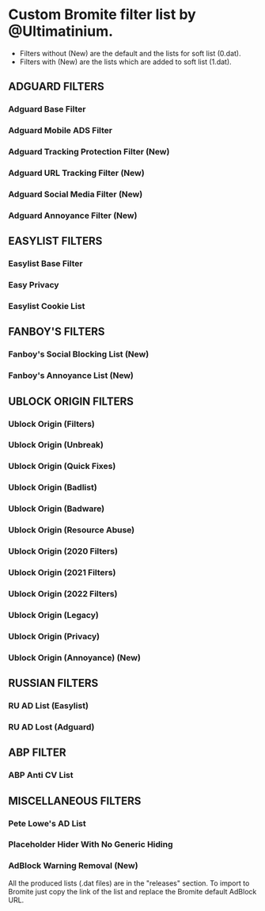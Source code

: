 # Custom Bromite filter list by @Ultimatinium.
- Filters without (New) are the default and the lists for soft list (0.dat).
- Filters with (New) are the lists which are added to soft list (1.dat).

## ADGUARD FILTERS
### Adguard Base Filter
### Adguard Mobile ADS Filter
### Adguard Tracking Protection Filter (New)
### Adguard URL Tracking Filter (New)
### Adguard Social Media Filter (New)
### Adguard Annoyance Filter (New)

## EASYLIST FILTERS
### Easylist Base Filter
### Easy Privacy
### Easylist Cookie List

## FANBOY'S FILTERS
### Fanboy's Social Blocking List (New)
### Fanboy's Annoyance List (New)

## UBLOCK ORIGIN FILTERS
### Ublock Origin (Filters)
### Ublock Origin (Unbreak)
### Ublock Origin (Quick Fixes)
### Ublock Origin (Badlist)
### Ublock Origin (Badware)
### Ublock Origin (Resource Abuse)
### Ublock Origin (2020 Filters)
### Ublock Origin (2021 Filters)
### Ublock Origin (2022 Filters)
### Ublock Origin (Legacy)
### Ublock Origin (Privacy)
### Ublock Origin (Annoyance) (New)

## RUSSIAN FILTERS
### RU AD List (Easylist)
### RU AD Lost (Adguard)

## ABP FILTER
### ABP Anti CV List

## MISCELLANEOUS FILTERS
### Pete Lowe's AD List
### Placeholder Hider With No Generic Hiding
### AdBlock Warning Removal (New)

All the produced lists (.dat files) are in the "releases" section.
To import to Bromite just copy the link of the list and replace the Bromite default AdBlock URL.

